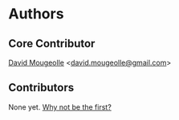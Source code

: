 # Authors

## Core Contributor

[David Mougeolle](https://github.com/moodule) &lt;david.mougeolle@gmail.com&gt;

## Contributors

None yet. [Why not be the first?](CONTRIBUTING.md)
